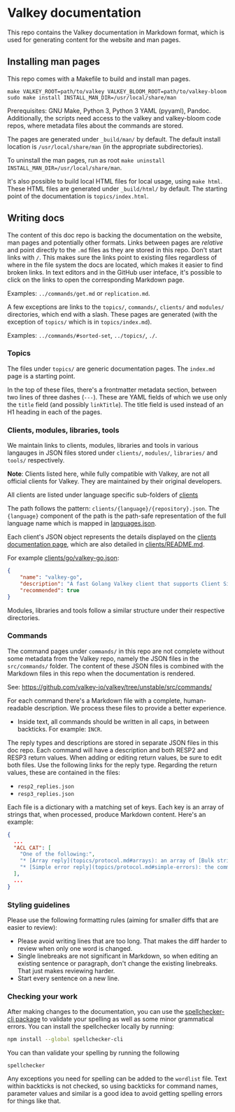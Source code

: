 # Valkey documentation

This repo contains the Valkey documentation in Markdown format, which is used
for generating content for the website and man pages.

## Installing man pages

This repo comes with a Makefile to build and install man pages.

    make VALKEY_ROOT=path/to/valkey VALKEY_BLOOM_ROOT=path/to/valkey-bloom
    sudo make install INSTALL_MAN_DIR=/usr/local/share/man

Prerequisites: GNU Make, Python 3, Python 3 YAML (pyyaml), Pandoc.
Additionally, the scripts need access to the valkey and valkey-bloom code repos,
where metadata files about the commands are stored.

The pages are generated under `_build/man/` by default. The default install
location is `/usr/local/share/man` (in the appropriate subdirectories).

To uninstall the man pages, run as root `make uninstall INSTALL_MAN_DIR=/usr/local/share/man`.

It's also possible to build local HTML files for local usage, using `make html`.
These HTML files are generated under `_build/html/` by default. The starting
point of the documentation is `topics/index.html`.

## Writing docs

The content of this doc repo is backing the documentation on the website, man
pages and potentially other formats. Links between pages are *relative* and
point directly to the `.md` files as they are stored in this repo. Don't start
links with `/`. This makes sure the links point to existing files regardless of
where in the file system the docs are located, which makes it easier to find
broken links. In text editors and in the GitHub user inteface, it's possible to
click on the links to open the corresponding Markdown page.

Examples: `../commands/get.md` or `replication.md`.

A few exceptions are links to the `topics/`, `commands/`, `clients/` and
`modules/` directories, which end with a slash. These pages are generated (with
the exception of `topics/` which is in `topics/index.md`).

Examples: `../commands/#sorted-set`, `../topics/`, `./`.

### Topics

The files under `topics/` are generic documentation pages. The `index.md` page is a starting point.

In the top of these files, there's a frontmatter metadata section, between two
lines of three dashes (`---`). These are YAML fields of which we use only the
`title` field (and possibly `linkTitle`). The title field is used instead of an
H1 heading in each of the pages.

### Clients, modules, libraries, tools

We maintain links to clients, modules, libraries and tools in various langauges in
JSON files stored under `clients/`, `modules/`, `libraries/` and `tools/`
respectively.

**Note**:  Clients listed here, while fully compatible with Valkey, are not all official clients for Valkey.
They are maintained by their original developers.

All clients are listed under language specific sub-folders of [clients](./clients)

The path follows the pattern: ``clients/{language}/{repository}.json``.
The ``{language}`` component of the path is the path-safe representation
of the full language name which is mapped in [languages.json](./languages.json).

Each client's JSON object represents the details displayed on the [clients documentation page](https://valkey.io/clients/), which are also detailed in [clients/README.md](clients/README.md). 

For example [clients/go/valkey-go.json](./clients/go/valkey-go.json):

```json
{
    "name": "valkey-go",
    "description": "A fast Golang Valkey client that supports Client Side Caching and Auto Pipelining.",
    "recommended": true
}
```

Modules, libraries and tools follow a similar structure under their respective directories.

### Commands

The command pages under `commands/` in this repo are not complete without some
metadata from the Valkey repo, namely the JSON files in the `src/commands/`
folder. The content of these JSON files is combined with the Markdown files in
this repo when the documentation is rendered.

See: https://github.com/valkey-io/valkey/tree/unstable/src/commands/

For each command there's a Markdown file with a complete, human-readable
description.
We process these files to provide a better experience.

*   Inside text, all commands should be written in all caps, in between
    backticks.
    For example: `INCR`.

The reply types and descriptions are stored in separate JSON files in this doc repo.
Each command will have a description and both RESP2 and RESP3 return values.
When adding or editing return values, be sure to edit both files. Use the following
links for the reply type.
Regarding the return values, these are contained in the files:

* `resp2_replies.json`
* `resp3_replies.json`

Each file is a dictionary with a matching set of keys. Each key is an array of strings that,
when processed, produce Markdown content. Here's an example:

```json
{
  ...
  "ACL CAT": [
    "One of the following:",
    "* [Array reply](topics/protocol.md#arrays): an array of [Bulk string reply](topics/protocol.md#bulk-strings) elements representing ACL categories or commands in a given category.",
    "* [Simple error reply](topics/protocol.md#simple-errors): the command returns an error if an invalid category name is given."
  ],
  ...
}
```

### Styling guidelines

Please use the following formatting rules (aiming for smaller diffs that are easier to review):

* Please avoid writing lines that are too long.
  That makes the diff harder to review when only one word is changed.
* Single linebreaks are not significant in Markdown, so when editing an existing
  sentence or paragraph, don't change the existing linebreaks. That just makes
  reviewing harder.
* Start every sentence on a new line.

### Checking your work

After making changes to the documentation, you can use the [spellchecker-cli package](https://www.npmjs.com/package/spellchecker-cli)
to validate your spelling as well as some minor grammatical errors. You can install the spellchecker locally by running:

```bash
npm install --global spellchecker-cli
```

You can than validate your spelling by running the following

```
spellchecker
```

Any exceptions you need for spelling can be added to the `wordlist` file.
Text within backticks is not checked, so using backticks for command names,
parameter values and similar is a good idea to avoid getting spelling errors for
things like that.
